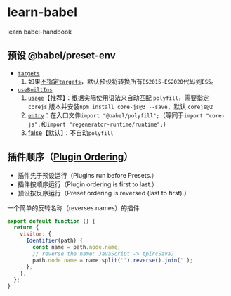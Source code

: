 # learn-babel

learn babel-handbook

## 预设 @babel/preset-env

- [`targets`](https://babeljs.io/docs/en/next/babel-preset-env.html#targets)
  1. 如果[不指定`targets`](https://babeljs.io/docs/en/next/babel-preset-env.html#no-targets)，默认预设将转换所有`ES2015-ES2020`代码到`ES5`。
- [`useBuiltIns`](https://babeljs.io/docs/en/next/babel-preset-env.html#usebuiltins)
  1. [`usage`](https://babeljs.io/docs/en/next/babel-preset-env.html#usebuiltins-usage)【推荐】：根据实际使用语法来自动匹配 `polyfill`，需要指定 `corejs` 版本并安装`npm install core-js@3 --save`，默认 `corejs@2`
  2. [`entry`](https://babeljs.io/docs/en/next/babel-preset-env.html#usebuiltins-entry)：在入口文件`import "@babel/polyfill";`（等同于`import "core-js";`和`import "regenerator-runtime/runtime";`）
  3. [false](https://babeljs.io/docs/en/next/babel-preset-env.html#usebuiltins-false)【默认】：不自动`polyfill`

## 插件顺序（[Plugin Ordering](https://babeljs.io/docs/en/plugins#plugin-ordering)）

- 插件先于预设运行（Plugins run before Presets.）
- 插件按顺序运行（Plugin ordering is first to last.）
- 预设按反序运行（Preset ordering is reversed (last to first).）

一个简单的反转名称（reverses names）的插件

```js
export default function () {
  return {
    visitor: {
      Identifier(path) {
        const name = path.node.name;
        // reverse the name: JavaScript -> tpircSavaJ
        path.node.name = name.split('').reverse().join('');
      },
    },
  };
}
```
